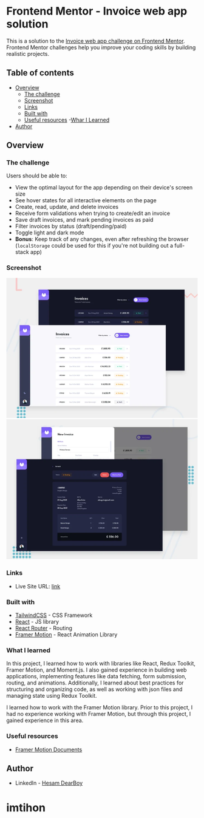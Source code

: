 # Frontend Mentor - Invoice web app solution

This is a solution to the [Invoice web app challenge on Frontend Mentor](https://www.frontendmentor.io/challenges/invoice-app-i7KaLTQjl). Frontend Mentor challenges help you improve your coding skills by building realistic projects.

## Table of contents

- [Overview](#overview)
  - [The challenge](#the-challenge)
  - [Screenshot](#screenshot)
  - [Links](#links)
  - [Built with](#built-with)
  - [Useful resources](#useful-resources)
  -[Whar I Learned](#what-i-learned)
- [Author](#author)


## Overview

### The challenge

Users should be able to:

- View the optimal layout for the app depending on their device's screen size
- See hover states for all interactive elements on the page
- Create, read, update, and delete invoices
- Receive form validations when trying to create/edit an invoice
- Save draft invoices, and mark pending invoices as paid
- Filter invoices by status (draft/pending/paid)
- Toggle light and dark mode
- **Bonus**: Keep track of any changes, even after refreshing the browser (`localStorage` could be used for this if you're not building out a full-stack app)


### Screenshot

![](./public/firstPage.webp)
![](./public/innerPage.webp)


### Links


- Live Site URL: [link](https://invoice-web-app-react.vercel.app/)


### Built with

- [TailwindCSS](https://tailwindcss.com/) - CSS Framework
- [React](https://reactjs.org/) - JS library
- [React Router](https://reactrouter.com/) - Routing
- [Framer Motion](https://www.framer.com/motion/) - React Animation Library



### What I learned

In this project, I learned how to work with libraries like React, Redux Toolkit, Framer Motion, and Moment.js. I also gained experience in building web applications, implementing features like data fetching, form submission, routing, and animations. Additionally, I learned about best practices for structuring and organizing code, as well as working with json files and managing state using Redux Toolkit.

I learned how to work with the Framer Motion library. Prior to this project, I had no experience working with Framer Motion, but through this project, I gained experience in this area.

### Useful resources
- [Framer Motion Documents](https://www.framer.com/motion/introduction/)


## Author

- LinkedIn - [Hesam DearBoy](https://www.linkedin.com/in/hesam-azizpour-23259b265/)


# imtihon
